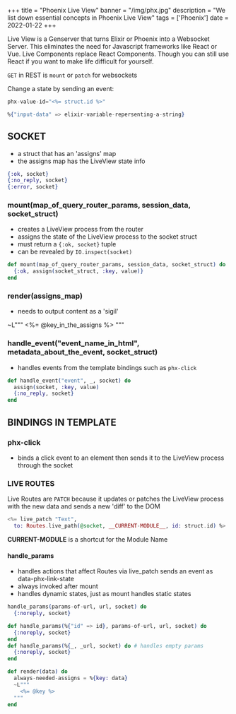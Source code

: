 +++
title = "Phoenix Live View"
banner = "/img/phx.jpg"
description = "We list down essential concepts in Phoenix Live View"
tags = ['Phoenix']
date = 2022-01-22
+++

Live View is a Genserver that turns Elixir or Phoenix into a Websocket Server. This eliminates the need for Javascript frameworks like React or Vue. Live Components replace React Components. Though you can still use React if you want to make life difficult for yourself. 

`GET` in REST is `mount` or `patch` for websockets

Change a state by sending an event:

``` elixir
phx-value-id="<%= struct.id %>"
```
``` elixir
%{"input-data" => elixir-variable-repersenting-a-string}
```

## SOCKET

- a struct that has an 'assigns' map 
- the assigns map has the LiveView state info

``` elixir
{:ok, socket}
{:no_reply, socket}
{:error, socket}
```


### mount(map_of_query_router_params, session_data, socket_struct)

- creates a LiveView process from the router
- assigns the state of the LiveView process to the socket struct
- must return a `{:ok, socket}` tuple
- can be revealed by `IO.inspect(socket)`

``` elixir
def mount(map_of_query_router_params, session_data, socket_struct) do
  {:ok, assign(socket_struct, :key, value)}
end
```


### render(assigns_map)

- needs to output content as a 'sigil'


~L"""
<%= @key_in_the_assigns %>
"""



### handle_event("event_name_in_html", metadata_about_the_event, socket_struct)

- handles events from the template bindings such as `phx-click`

``` elixir
def handle_event("event", _, socket) do
  assign(socket, :key, value)
  {:no_reply, socket}
end 
```


## BINDINGS IN TEMPLATE

### phx-click

- binds a click event to an element then sends it to the LiveView process through the socket 





### LIVE ROUTES

Live Routes are `PATCH` because it updates or patches the LiveView process with the new data and sends a new 'diff' to the DOM

``` elixir
<%= live_patch "Text", 
  to: Routes.live_path(@socket, __CURRENT-MODULE__, id: struct.id) %>
```

__CURRENT-MODULE__ is a shortcut for the Module Name















#### handle_params

- handles actions that affect Routes via live_patch sends an event as data-phx-link-state
- always invoked after mount
- handles dynamic states, just as mount handles static states

``` elixir
handle_params(params-of-url, url, socket) do 
  {:noreply, socket}
```

``` elixir
def handle_params(%{"id" => id}, params-of-url, url, socket) do 
  {:noreply, socket}
end
def handle_params(%{_, _url, socket) do # handles empty params 
  {:noreply, socket}
end

def render(data) do
  always-needed-assigns = %{key: data}
  ~L"""
    <%= @key %>
  """
end
```